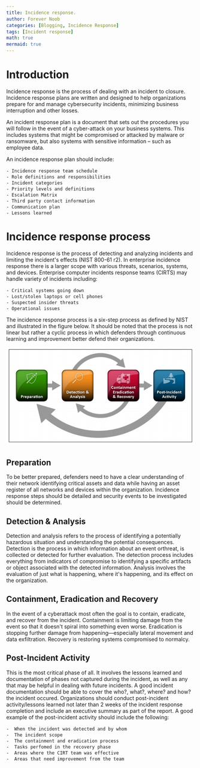 ```yaml
---
title: Incidence response.
author: Forever Noob
categories: [Blogging, Incidence Response]
tags: [Incident response]
math: true
mermaid: true
---
```

# Introduction

Incidence response is the process of dealing with an incident to closure. Incidence response plans are written and designed to help organizations prepare for and manage cybersecurity incidents, minimizing business interruption and other losses.

An incident response plan is a document that sets out the procedures you will follow in the event of a cyber-attack on your business systems. This includes systems that might be compromised or attacked by malware or ransomware, but also systems with sensitive information – such as employee data.

An incidence response plan should include:


    - Incidence response team schedule
    - Role definitions and responsibilities
    - Incident categories
    - Priority levels and definitions
    - Escalation Matrix
    - Third party contact information
    - Communication plan
    - Lessons learned

# Incidence response process
Incidence response is the process of detecting and analyzing incidents and limiting the incident's effects (NIST 800-61 r2).  In enterprise incidence response there is a larger scope with various threats, scenarios, systems,  and devices. Enterprise computer incidents response teams (CIRTS) may handle variety of incidents including: 


    - Critical systems going down
    - Lost/stolen laptops or cell phones
    - Suspected insider threats
    - Operational issues

The incidence response process is a six-step process as defined by NIST and illustrated in the figure below. It should be noted that the process is not linear but rather a cyclic process in which defenders through continuous learning and improvement better defend their organizations.

![Incident response cycle!](/assets/img/nist.jpg "NIST incident response cycle")

## Preparation
To be better prepared, defenders need to have a clear understanding of their network identifying critical assets and data while having an asset register of all networks and devices within the organization. Incidence response steps should be detailed and security events to be investigated should be determined.

## Detection & Analysis
Detection and analysis refers to the process of identifying a potentially hazardous situation and understanding the potential consequences. Detection is the process in which information about an event orthreat, is collected or detected for further evaluation. The detection process includes everything from indicators of compromise to identifying a specific artifacts or object associated with the detected information. Analysis involves the evaluation of just what is happening, where it's happening, and its effect on the organization.

## Containment, Eradication and Recovery
In the event of a cyberattack most often the goal is to contain, eradicate, and recover from the incident. Containment is limiting damage from the event so that it doesn't spiral into something even worse. Eradication is stopping further damage from happening—especially lateral movement and data exfiltration. Recovery is restoring systems compromised to normalcy. 

## Post-Incident Activity
This is the most critical phase of all. It involves the lessons learned and documentation of phases not captured during the incident, as well as any that may be helpful in dealing with future incidents. A good incident documentation should be able to cover the who?, what?, where? and how? the incident occured. Organizations should conduct post-incident activity/lessons learned not later than 2 weeks of the incident response completion and include an executive summary as part of the report. A good example of the post-incident activity should include the following:


    -  When the incident was detected and by whom
    -  The incident scope
    -  The containment and eradication process
    -  Tasks perfomed in the recovery phase
    -  Areas where the CIRT team was effective
    -  Areas that need improvement from the team